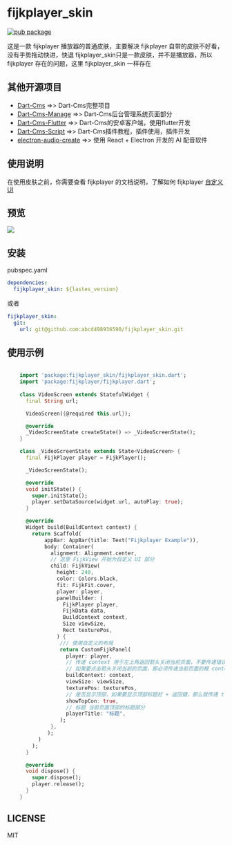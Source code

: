 
# fijkplayer_skin
[![pub package](https://img.shields.io/pub/v/fijkplayer_skin.svg)](https://pub.dev/packages/fijkplayer_skin)

这是一款 fijkplayer 播放器的普通皮肤，主要解决 fijkplayer 自带的皮肤不好看，没有手势拖动快进，快退
fijkplayer_skin只是一款皮肤，并不是播放器，所以 fijkplayer 存在的问题，这里 fijkplayer_skin 一样存在

## 其他开源项目

* [Dart-Cms](https://github.com/abcd498936590/Dart-Cms)  =>> Dart-Cms完整项目
* [Dart-Cms-Manage](https://github.com/abcd498936590/Dart-Cms-Manage)   =>> Dart-Cms后台管理系统页面部分
* [Dart-Cms-Flutter](https://github.com/abcd498936590/Dart-Cms-Flutter)  =>> Dart-Cms的安卓客户端，使用flutter开发
* [Dart-Cms-Script](https://github.com/abcd498936590/Dart-Cms-Script)  =>> Dart-Cms插件教程，插件使用，插件开发
* [electron-audio-create](https://github.com/abcd498936590/electron-audio-create)  =>> 使用 React + Electron 开发的 AI 配音软件


## 使用说明

在使用皮肤之前，你需要查看 fijkplayer 的文档说明，了解如何 fijkplayer [自定义UI](https://fijkplayer.befovy.com/docs/zh/custom-ui.html#gsc.tab=0)

## 预览
<img style="max-width: 100%;" src="https://cdn.jsdelivr.net/gh/abcd498936590/pic@master/img/fijkplayer_skin-1.png" />


## 安装
pubspec.yaml
```yaml
dependencies:
  fijkplayer_skin: ${lastes_version}
```
或者
```yaml
fijkplayer_skin:
  git:
    url: git@github.com:abcd498936590/fijkplayer_skin.git
```

## 使用示例
```dart
    
    import 'package:fijkplayer_skin/fijkplayer_skin.dart';
    import 'package:fijkplayer/fijkplayer.dart';
    
    class VideoScreen extends StatefulWidget {
      final String url;

      VideoScreen({@required this.url});

      @override
      _VideoScreenState createState() => _VideoScreenState();
    }

    class _VideoScreenState extends State<VideoScreen> {
      final FijkPlayer player = FijkPlayer();

      _VideoScreenState();

      @override
      void initState() {
        super.initState();
        player.setDataSource(widget.url, autoPlay: true);
      }

      @override
      Widget build(BuildContext context) {
        return Scaffold(
            appBar: AppBar(title: Text("Fijkplayer Example")),
            body: Container(
              alignment: Alignment.center,
              // 这里 FijkView 开始为自定义 UI 部分
              child: FijkView(
                height: 240,
                color: Colors.black,
                fit: FijkFit.cover,
                player: player,
                panelBuilder: (
                  FijkPlayer player,
                  FijkData data,
                  BuildContext context,
                  Size viewSize,
                  Rect texturePos,
                ) {
                 /// 使用自定义的布局
                 return CustomFijkPanel(
                   player: player,
                   // 传递 context 用于左上角返回箭头关闭当前页面，不要传递错误 context，
                   // 如果要点击箭头关闭当前的页面，那必须传递当前页面的根 context
                   buildContext: context,
                   viewSize: viewSize,
                   texturePos: texturePos,
                   // 是否显示顶部，如果要显示顶部标题栏 + 返回键，那么就传递 true
                   showTopCon: true,
                   // 标题 当前页面顶部的标题部分
                   playerTitle: "标题",
                 );
              },
             );
          )
        );
      }

      @override
      void dispose() {
        super.dispose();
        player.release();
      }
    }

```

## LICENSE
MIT
